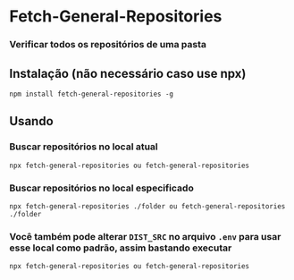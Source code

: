 # Fetch-General-Repositories
 ### Verificar todos os repositórios de uma pasta

## Instalação (não necessário caso use npx)
    npm install fetch-general-repositories -g

## Usando
### Buscar repositórios no local atual
    npx fetch-general-repositories ou fetch-general-repositories
### Buscar repositórios no local especificado
    npx fetch-general-repositories ./folder ou fetch-general-repositories ./folder
### Você também pode alterar ``DIST_SRC`` no arquivo ``.env`` para usar esse local como padrão, assim bastando executar
    npx fetch-general-repositories ou fetch-general-repositories